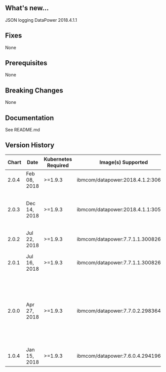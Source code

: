 ## What's new...
JSON logging
DataPower 2018.4.1.1

## Fixes
None

## Prerequisites
None

## Breaking Changes
None

## Documentation
See README.md

## Version History

| Chart | Date | Kubernetes Required | Image(s) Supported | Breaking Changes | Details |
| ----- | ---- | ------------ | ------------------ | ---------------- | ------- |
| 2.0.4 | Feb 08, 2018 | >=1.9.3 | ibmcom/datapower:2018.4.1.2:306098 | None | Continuous delivery update for 2018.4.1.2 FixPack |
| 2.0.3 | Dec 14, 2018 | >=1.9.3 | ibmcom/datapower:2018.4.1.1:305192 | None | DataPower ICP refresh for 2018.4.1.1. Contains updates to align with ICP standards |
| 2.0.2 | Jul 22, 2018| >=1.9.3 | ibmcom/datapower:7.7.1.1.300826 | None | Add required identification annotations.  |
| 2.0.1 | Jul 16, 2018 | >=1.9.3 | ibmcom/datapower:7.7.1.1.300826 | None | Add Prometheus metrics monitoring support via the SNMP Exporter. |
| 2.0.0 | Apr 27, 2018 | >=1.9.3 | ibmcom/datapower:7.7.0.2.298364 | None  |v2.0.0 Release of the ibm-datapower-prod Chart version 2.0.0. Updated DataPower image to 7.7.0.2.298364. Added RESTProxy pattern. Removed webApplicationProxy pattern. Made certificates optional |
| 1.0.4 | Jan 15, 2018 | >=1.9.3 | ibmcom/datapower:7.6.0.4.294196 | None | Update DataPower image to 7.6.0.4.294196 |
